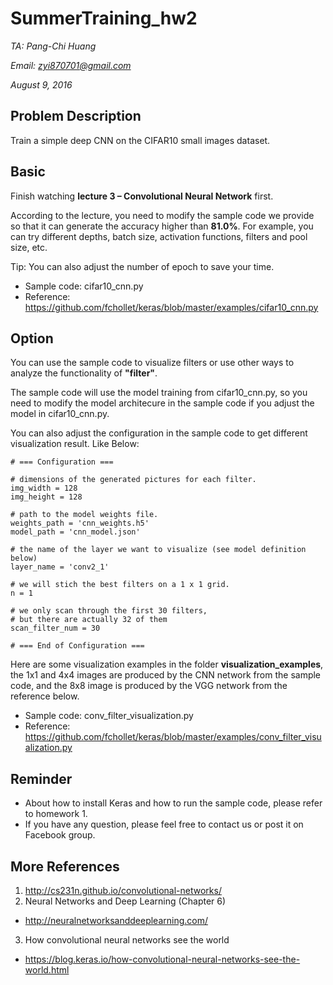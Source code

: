 # SummerTraining_hw2

*TA: Pang-Chi Huang*

*Email: zyi870701@gmail.com*

*August 9, 2016*

## Problem Description

Train a simple deep CNN on the CIFAR10 small images dataset.

## Basic

Finish watching **lecture 3 – Convolutional Neural Network** first.

According to the lecture, you need to modify the sample code we provide so that it can generate the accuracy higher than **81.0%**. For example, you can try different depths, batch size, activation functions, filters and pool size, etc.

Tip: You can also adjust the number of epoch to save your time.

* Sample code: cifar10_cnn.py
* Reference: https://github.com/fchollet/keras/blob/master/examples/cifar10_cnn.py

## Option

You can use the sample code to visualize filters or use other ways to analyze the functionality of **"filter"**.

The sample code will use the model training from cifar10_cnn.py, so you need to modify the model architecure in the sample code if you adjust the model in cifar10_cnn.py.

You can also adjust the configuration in the sample code to get different visualization result. Like Below:

    # === Configuration ===

    # dimensions of the generated pictures for each filter.
    img_width = 128
    img_height = 128
    
    # path to the model weights file.
    weights_path = 'cnn_weights.h5'
    model_path = 'cnn_model.json'
    
    # the name of the layer we want to visualize (see model definition below)
    layer_name = 'conv2_1'
    
    # we will stich the best filters on a 1 x 1 grid.
    n = 1
    
    # we only scan through the first 30 filters,
    # but there are actually 32 of them
    scan_filter_num = 30
    
    # === End of Configuration ===


Here are some visualization examples in the folder **visualization_examples**, the 1x1 and 4x4 images are produced by the CNN network from the sample code, and the 8x8 image is produced by the VGG network from the reference below.

* Sample code: conv_filter_visualization.py
* Reference: https://github.com/fchollet/keras/blob/master/examples/conv_filter_visualization.py

## Reminder

* About how to install Keras and how to run the sample code, please refer to homework 1.
* If you have any question, please feel free to contact us or post it on Facebook group.

## More References

1. http://cs231n.github.io/convolutional-networks/
2. Neural Networks and Deep Learning (Chapter 6)
  - http://neuralnetworksanddeeplearning.com/
3. How convolutional neural networks see the world
  - https://blog.keras.io/how-convolutional-neural-networks-see-the-world.html
